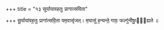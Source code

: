 +++
title = "१३ सूर्यायावहतुः प्रागात्सविता"

+++
सू॒र्याया॑वह॒तुः प्रागा॑त्सवि॒ता यम॒वासृ॑जत्। म॒घासु॑ ह॒न्यन्ते॒ गावः॒ फल्गु॑नीषु॒व्यु᳡ह्यते ॥